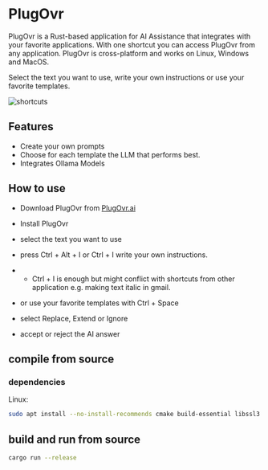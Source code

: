 # PlugOvr

PlugOvr is a Rust-based application for AI Assistance that integrates with your favorite applications. With one shortcut you can access PlugOvr from any application. PlugOvr is cross-platform and works on Linux, Windows and MacOS.

Select the text you want to use, write your own instructions or use your favorite templates.

![shortcuts](https://plugovr.ai/images/shortcuts.jpg)

## Features

- Create your own prompts
- Choose for each template the LLM that performs best.
- Integrates Ollama Models 

## How to use

- Download PlugOvr from [PlugOvr.ai](https://plugovr.ai)
- Install PlugOvr
- select the text you want to use
- press Ctrl + Alt + I  or Ctrl + I  write your own instructions.
- - Ctrl + I is enough but might conflict with shortcuts from other application e.g. making text italic in gmail.

- or use your favorite templates with Ctrl + Space
- select Replace, Extend or Ignore
- accept or reject the AI answer

## compile from source

### dependencies

Linux:
```bash
sudo apt install --no-install-recommends cmake build-essential libssl3 libdbus-1-3 libglfw3-dev libgtk-3-dev libxcb1-dev libxcb-render0-dev libxcb-shape0-dev libxcb-xfixes0-dev libxdo-dev
```


## build and run from source

```bash
cargo run --release
```

